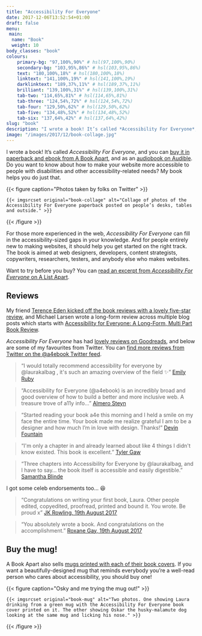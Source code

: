 ```yaml
---
title: "Accessibility For Everyone"
date: 2017-12-06T13:52:54+01:00
draft: false
menu:
 main:
  name: "Book"
  weight: 10
body_classes: "book"
colours:
    primary-bg: "97,100%,90%" # hsl(97,100%,90%)
    secondary-bg: "103,95%,86%" # hsl(103,95%,86%)
    text: "180,100%,18%" # hsl(180,100%,18%)
    linktext: "141,100%,19%" # hsl(141,100%,19%)
    darklinktext: "189,37%,11%" # hsl(189,37%,11%)
    brilliant: "139,100%,31%" # hsl(139,100%,31%)
    tab-two: "114,65%,81%" # hsl(114,65%,81%)
    tab-three: "124,54%,72%" # hsl(124,54%,72%)
    tab-four: "129,50%,62%" # hsl(129,50%,62%)
    tab-five: "134,48%,52%" # hsl(134,48%,52%)
    tab-six: "137,64%,42%" # hsl(137,64%,42%)
slug: "book"
description: "I wrote a book! It’s called *Accessibility For Everyone*, and you can buy it in paperback and ebook from A Book Apart."
image: "/images/2017/12/book-collage.jpg"
---
```


I wrote a book! It’s called *Accessibility For Everyone*, and you can [buy it in paperback and ebook from A Book Apart](https://abookapart.com/products/accessibility-for-everyone), and as an [audiobook on Audible](https://www.audible.com/pd/Science-Technology/Accessibility-for-Everyone-Audiobook/B07G24HLXS?source_code=AUDFPWS0223189MWT-BK-ACX0-123554&ref=acx_bty_BK_ACX0_123554_rh_us&ipRedirectOverride=true&overrideBaseCountry=true&pf_rd_p=a2114686-0da6-4a69-b176-801cc68d86c0&pf_rd_r=CJKZGDNQVCGAKRBFC54Z&). Do you want to know about how to make your website more accessible to people with disabilities and other accessibility-related needs? My book helps you do just that.<!--more-->

{{< figure caption="Photos taken by folks on Twitter" >}}

    {{< imgsrcset original="book-collage" alt="Collage of photos of the Accessibility For Everyone paperback posted on people’s desks, tables and outside." >}}

{{< /figure >}}

For those more experienced in the web, *Accessibility For Everyone* can fill in the accessibility-sized gaps in your knowledge. And for people entirely new to making websites, it should help you get started on the right track. The book is aimed at web designers, developers, content strategists, copywriters, researchers, testers, and anybody else who makes websites.

Want to try before you buy? You can [read an excerpt from *Accessibility For Everyone* on A List Apart](https://alistapart.com/article/planning-for-accessibility).

## Reviews

My friend [Terence Eden kicked off the book reviews with a lovely five-star review](https://shkspr.mobi/blog/2017/09/review-accessibility-for-everyone/), and Michael Larsen wrote a long-form review across multiple blog posts which starts with [Accessibility for Everyone: A Long-Form, Multi Part Book Review](http://www.mkltesthead.com/2017/09/accessibility-for-everyone-long-form.html).

*Accessibility For Everyone* has had [lovely reviews on Goodreads](https://www.goodreads.com/book/show/36312164-accessibility-for-everyone), and below are some of my favourites from Twitter. You can [find more reviews from Twitter on the @a4ebook Twitter feed](https://twitter.com/a4ebook).

> “I would totally recommend accessibility for everyone by @laurakalbag , it's such an amazing overview of the field ✨” [Emily Ruby](https://twitter.com/ermmears/status/937418287759097856)

<!-- -->

> “Accessibility for Everyone (@a4ebook) is an incredibly broad and good overview of how to build a better and more inclusive web. A treasure trove of a11y info…” [Almero Steyn](https://twitter.com/kryptos_rsa/status/936557186725052416)

<!-- -->

> “Started reading your book a4e this morning and I held a smile on my face the entire time. Your book made me realize grateful I am to be a designer and how much I’m in love with design. Thanks!” [Devin Fountain](https://twitter.com/devinsfountain/status/918913671551598592)

<!-- -->

> “I'm only a chapter in and already learned about like 4 things I didn't know existed. This book is excellent.” [Tyler Gaw](https://twitter.com/tylergaw/status/915945676793671680)

<!-- -->

> “Three chapters into Accessibility for Everyone by @laurakalbag, and I have to say… the book itself is accessible and easily digestible.” [Samantha Blinde](https://twitter.com/sblinde/status/913233087328374784)

I got some celeb endorsements too… 😆

> “Congratulations on writing your first book, Laura. Other people edited, copyedited, proofread, printed and bound it. You wrote. Be proud x” [JK Rowling, 19th August 2017](https://twitter.com/jk_rowling/status/898946136161095681)

<!-- -->

> “You absolutely wrote a book. And congratulations on the accomplishment.” [Roxane Gay, 19th August 2017](https://twitter.com/rgay/status/898990597977116672)


## Buy the mug!

A Book Apart also sells [mugs printed with each of their book covers](https://abookapart.com/products/book-cover-mug). If you want a beautifully-designed mug that reminds everybody you’re a well-read person who cares about accessibility, you should buy one!

{{< figure caption="Osky and me trying the mug out!" >}}

    {{< imgsrcset original="book-mug" alt="Two photos. One showing Laura drinking from a green mug with the Accessibility For Everyone book cover printed on it. The other showing Oskar the husky-malamute dog looking at the same mug and licking his nose." >}}

{{< /figure >}}